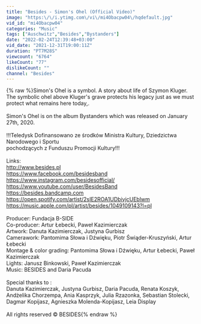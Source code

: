 ```yaml
---
title: "Besides - Simon's Ohel (Official Video)"
image: "https:\/\/i.ytimg.com\/vi\/mi4Obacpw04\/hqdefault.jpg"
vid_id: "mi4Obacpw04"
categories: "Music"
tags: ["Auschwitz","Besides","Bystanders"]
date: "2022-02-24T12:39:48+03:00"
vid_date: "2021-12-31T19:00:11Z"
duration: "PT7M28S"
viewcount: "6764"
likeCount: "77"
dislikeCount: ""
channel: "Besides"
---
```

{% raw %}Simon's Ohel is a symbol. A story about life of Szymon Kluger. The symbolic ohel above Kluger's grave protects his legacy just as we must protect what remains here today,.<br /><br />Simon's Ohel is on the album Bystanders which was released on January 27th, 2020.<br /><br />!!!Teledysk Dofinansowano ze środków Ministra Kultury, Dziedzictwa Narodowego i Sportu<br />pochodzących z Funduszu Promocji Kultury!!!<br /><br />Links:<br /><a rel="nofollow" target="blank" href="http://www.besides.pl">http://www.besides.pl</a> <br /><a rel="nofollow" target="blank" href="https://www.facebook.com/besidesband">https://www.facebook.com/besidesband</a><br /><a rel="nofollow" target="blank" href="https://www.instagram.com/besidesofficial/">https://www.instagram.com/besidesofficial/</a> <br /><a rel="nofollow" target="blank" href="https://www.youtube.com/user/BesidesBand">https://www.youtube.com/user/BesidesBand</a> <br /><a rel="nofollow" target="blank" href="https://besides.bandcamp.com">https://besides.bandcamp.com</a> <br /><a rel="nofollow" target="blank" href="https://open.spotify.com/artist/2sIE2ROA1UDbivjcUEblwm">https://open.spotify.com/artist/2sIE2ROA1UDbivjcUEblwm</a> <br /><a rel="nofollow" target="blank" href="https://music.apple.com/pl/artist/besides/1049109143?l=pl">https://music.apple.com/pl/artist/besides/1049109143?l=pl</a> <br /><br />Producer: Fundacja B-SIDE<br />Co-producer: Artur Łebecki, Paweł Kazimierczak<br />Artwork: Danuta Kazimierczak, Justyna Gurbisz<br />Camerawork: Pantomima Słowa i Dźwięku, Piotr Świąder-Kruszyński, Artur Łebecki<br />Montage &amp; color grading: Pantomima Słowa i Dźwięku, Artur Łebecki, Paweł Kazimierczak <br />Lights: Janusz Binkowski, Paweł Kazimierczak<br />Music: BESIDES and Daria Pacuda<br /><br />Special thanks to : <br />Danuta Kazimierczak, Justyna Gurbisz, Daria Pacuda, Renata Koszyk, Andżelika Chorzempa, Ania Kasprzyk, Julia Rzazonka, Sebastian Stolecki, Dagmar Kopijasz, Agnieszka Molenda-Kopijasz, Leia Display<br /><br />All rights reserved © BESIDES{% endraw %}
